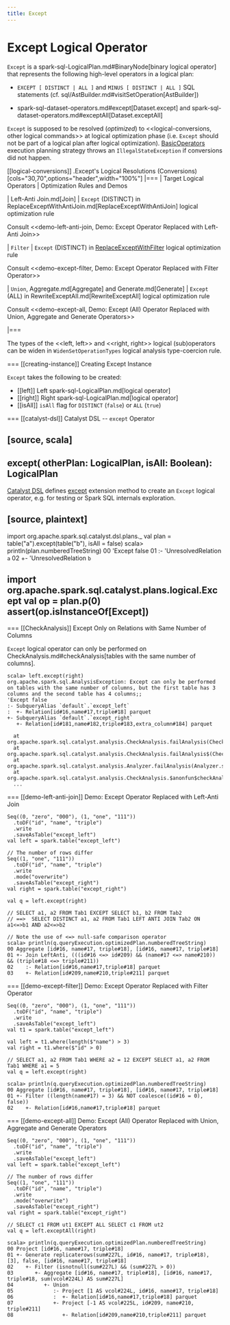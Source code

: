 ```yaml
---
title: Except
---
```


# Except Logical Operator

`Except` is a spark-sql-LogicalPlan.md#BinaryNode[binary logical operator] that represents the following high-level operators in a logical plan:

* `EXCEPT [ DISTINCT | ALL ]` and `MINUS [ DISTINCT | ALL ]` SQL statements (cf. sql/AstBuilder.md#visitSetOperation[AstBuilder])

* spark-sql-dataset-operators.md#except[Dataset.except] and spark-sql-dataset-operators.md#exceptAll[Dataset.exceptAll]

`Except` is supposed to be resolved (_optimized_) to <<logical-conversions, other logical commands>> at logical optimization phase (i.e. `Except` should not be part of a logical plan after logical optimization). [BasicOperators](../execution-planning-strategies/BasicOperators.md) execution planning strategy throws an `IllegalStateException` if conversions did not happen.

[[logical-conversions]]
.Except's Logical Resolutions (Conversions)
[cols="30,70",options="header",width="100%"]
|===
| Target Logical Operators
| Optimization Rules and Demos

| Left-Anti Join.md[Join]
| `Except` (DISTINCT) in ReplaceExceptWithAntiJoin.md[ReplaceExceptWithAntiJoin] logical optimization rule

Consult <<demo-left-anti-join, Demo: Except Operator Replaced with Left-Anti Join>>

| `Filter`
| `Except` (DISTINCT) in [ReplaceExceptWithFilter](../logical-optimizations/ReplaceExceptWithFilter.md) logical optimization rule

Consult <<demo-except-filter, Demo: Except Operator Replaced with Filter Operator>>

| `Union`, Aggregate.md[Aggregate] and Generate.md[Generate]
| `Except` (ALL) in RewriteExceptAll.md[RewriteExceptAll] logical optimization rule

Consult <<demo-except-all, Demo: Except (All) Operator Replaced with Union, Aggregate and Generate Operators>>

|===

The types of the <<left, left>> and <<right, right>> logical (sub)operators can be widen in `WidenSetOperationTypes` logical analysis type-coercion rule.

=== [[creating-instance]] Creating Except Instance

`Except` takes the following to be created:

* [[left]] Left spark-sql-LogicalPlan.md[logical operator]
* [[right]] Right spark-sql-LogicalPlan.md[logical operator]
* [[isAll]] `isAll` flag for `DISTINCT` (`false`) or `ALL` (`true`)

=== [[catalyst-dsl]] Catalyst DSL -- `except` Operator

[source, scala]
----
except(
  otherPlan: LogicalPlan,
  isAll: Boolean): LogicalPlan
----

[Catalyst DSL](../catalyst-dsl/index.md) defines [except](../catalyst-dsl/index.md#except) extension method to create an `Except` logical operator, e.g. for testing or Spark SQL internals exploration.

[source, plaintext]
----
import org.apache.spark.sql.catalyst.dsl.plans._
val plan = table("a").except(table("b"), isAll = false)
scala> println(plan.numberedTreeString)
00 'Except false
01 :- 'UnresolvedRelation `a`
02 +- 'UnresolvedRelation `b`

import org.apache.spark.sql.catalyst.plans.logical.Except
val op = plan.p(0)
assert(op.isInstanceOf[Except])
----

=== [[CheckAnalysis]] Except Only on Relations with Same Number of Columns

`Except` logical operator can only be performed on CheckAnalysis.md#checkAnalysis[tables with the same number of columns].

```
scala> left.except(right)
org.apache.spark.sql.AnalysisException: Except can only be performed on tables with the same number of columns, but the first table has 3 columns and the second table has 4 columns;;
'Except false
:- SubqueryAlias `default`.`except_left`
:  +- Relation[id#16,name#17,triple#18] parquet
+- SubqueryAlias `default`.`except_right`
   +- Relation[id#181,name#182,triple#183,extra_column#184] parquet

  at org.apache.spark.sql.catalyst.analysis.CheckAnalysis.failAnalysis(CheckAnalysis.scala:43)
  at org.apache.spark.sql.catalyst.analysis.CheckAnalysis.failAnalysis$(CheckAnalysis.scala:42)
  at org.apache.spark.sql.catalyst.analysis.Analyzer.failAnalysis(Analyzer.scala:95)
  at org.apache.spark.sql.catalyst.analysis.CheckAnalysis.$anonfun$checkAnalysis$16(CheckAnalysis.scala:288)
  ...
```

=== [[demo-left-anti-join]] Demo: Except Operator Replaced with Left-Anti Join

```
Seq((0, "zero", "000"), (1, "one", "111"))
  .toDF("id", "name", "triple")
  .write
  .saveAsTable("except_left")
val left = spark.table("except_left")

// The number of rows differ
Seq((1, "one", "111"))
  .toDF("id", "name", "triple")
  .write
  .mode("overwrite")
  .saveAsTable("except_right")
val right = spark.table("except_right")

val q = left.except(right)

// SELECT a1, a2 FROM Tab1 EXCEPT SELECT b1, b2 FROM Tab2
// ==>  SELECT DISTINCT a1, a2 FROM Tab1 LEFT ANTI JOIN Tab2 ON a1<=>b1 AND a2<=>b2

// Note the use of <=> null-safe comparison operator
scala> println(q.queryExecution.optimizedPlan.numberedTreeString)
00 Aggregate [id#16, name#17, triple#18], [id#16, name#17, triple#18]
01 +- Join LeftAnti, (((id#16 <=> id#209) && (name#17 <=> name#210)) && (triple#18 <=> triple#211))
02    :- Relation[id#16,name#17,triple#18] parquet
03    +- Relation[id#209,name#210,triple#211] parquet
```

=== [[demo-except-filter]] Demo: Except Operator Replaced with Filter Operator

```
Seq((0, "zero", "000"), (1, "one", "111"))
  .toDF("id", "name", "triple")
  .write
  .saveAsTable("except_left")
val t1 = spark.table("except_left")

val left = t1.where(length($"name") > 3)
val right = t1.where($"id" > 0)

// SELECT a1, a2 FROM Tab1 WHERE a2 = 12 EXCEPT SELECT a1, a2 FROM Tab1 WHERE a1 = 5
val q = left.except(right)

scala> println(q.queryExecution.optimizedPlan.numberedTreeString)
00 Aggregate [id#16, name#17, triple#18], [id#16, name#17, triple#18]
01 +- Filter ((length(name#17) = 3) && NOT coalesce((id#16 = 0), false))
02    +- Relation[id#16,name#17,triple#18] parquet
```

=== [[demo-except-all]] Demo: Except (All) Operator Replaced with Union, Aggregate and Generate Operators

```
Seq((0, "zero", "000"), (1, "one", "111"))
  .toDF("id", "name", "triple")
  .write
  .saveAsTable("except_left")
val left = spark.table("except_left")

// The number of rows differ
Seq((1, "one", "111"))
  .toDF("id", "name", "triple")
  .write
  .mode("overwrite")
  .saveAsTable("except_right")
val right = spark.table("except_right")

// SELECT c1 FROM ut1 EXCEPT ALL SELECT c1 FROM ut2
val q = left.exceptAll(right)

scala> println(q.queryExecution.optimizedPlan.numberedTreeString)
00 Project [id#16, name#17, triple#18]
01 +- Generate replicaterows(sum#227L, id#16, name#17, triple#18), [3], false, [id#16, name#17, triple#18]
02    +- Filter (isnotnull(sum#227L) && (sum#227L > 0))
03       +- Aggregate [id#16, name#17, triple#18], [id#16, name#17, triple#18, sum(vcol#224L) AS sum#227L]
04          +- Union
05             :- Project [1 AS vcol#224L, id#16, name#17, triple#18]
06             :  +- Relation[id#16,name#17,triple#18] parquet
07             +- Project [-1 AS vcol#225L, id#209, name#210, triple#211]
08                +- Relation[id#209,name#210,triple#211] parquet
```
